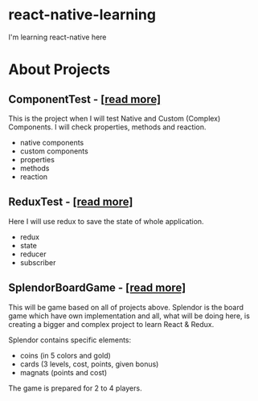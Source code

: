 # react-native-learning
I'm learning react-native here


# About Projects

## ComponentTest - [[read more]](ComponentTest/README.md)
This is the project when I will test Native and Custom (Complex) Components.
I will check properties, methods and reaction.
- native components
- custom components
- properties
- methods
- reaction

## ReduxTest - [[read more]](ReduxTest/README.md)
Here I will use redux to save the state of whole application.
- redux
- state
- reducer
- subscriber

## SplendorBoardGame - [[read more]](SplendorBoardGame/README.md)
This will be game based on all of projects above.
Splendor is the board game which have own implementation and all, 
what will be doing here, is creating a bigger and complex project to learn React & Redux.

Splendor contains specific elements:
- coins (in 5 colors and gold)
- cards (3 levels, cost, points, given bonus)
- magnats (points and cost)

The game is prepared for 2 to 4 players.